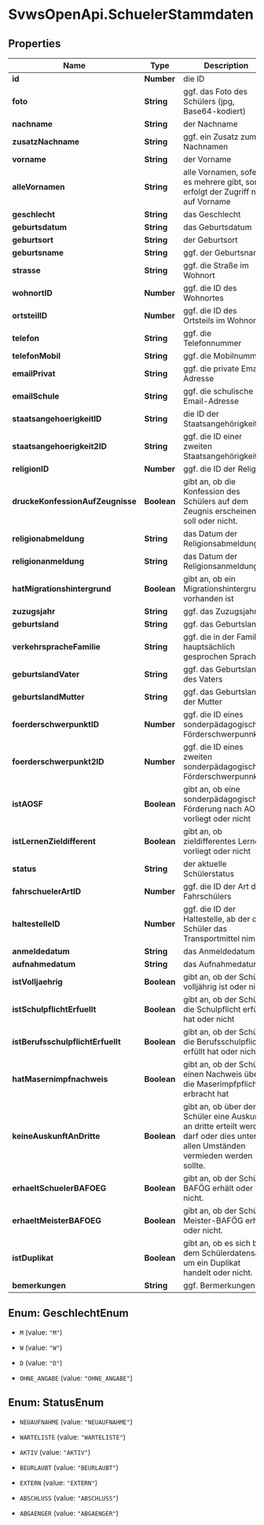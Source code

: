 # SvwsOpenApi.SchuelerStammdaten

## Properties

Name | Type | Description | Notes
------------ | ------------- | ------------- | -------------
**id** | **Number** | die ID | 
**foto** | **String** | ggf. das Foto des Schülers (jpg, Base64-kodiert) | 
**nachname** | **String** | der Nachname | 
**zusatzNachname** | **String** | ggf. ein Zusatz zum Nachnamen | 
**vorname** | **String** | der Vorname | 
**alleVornamen** | **String** | alle Vornamen, sofern es mehrere gibt, sonst erfolgt der Zugriff nur auf Vorname | 
**geschlecht** | **String** | das Geschlecht | 
**geburtsdatum** | **String** | das Geburtsdatum | 
**geburtsort** | **String** | der Geburtsort | [optional] 
**geburtsname** | **String** | ggf. der Geburtsname | 
**strasse** | **String** | ggf. die Straße im Wohnort | [optional] 
**wohnortID** | **Number** | ggf. die ID des Wohnortes | [optional] 
**ortsteilID** | **Number** | ggf. die ID des Ortsteils im Wohnort | [optional] 
**telefon** | **String** | ggf. die Telefonnummer | [optional] 
**telefonMobil** | **String** | ggf. die Mobilnummer | [optional] 
**emailPrivat** | **String** | ggf. die private Email-Adresse | [optional] 
**emailSchule** | **String** | ggf. die schulische Email-Adresse | [optional] 
**staatsangehoerigkeitID** | **String** | die ID der Staatsangehörigkeit | [optional] 
**staatsangehoerigkeit2ID** | **String** | ggf. die ID einer zweiten Staatsangehörigkeit | [optional] 
**religionID** | **Number** | ggf. die ID der Religion | [optional] 
**druckeKonfessionAufZeugnisse** | **Boolean** | gibt an, ob die Konfession des Schülers auf dem Zeugnis erscheinen soll oder nicht. | 
**religionabmeldung** | **String** | das Datum der Religionsabmeldung | 
**religionanmeldung** | **String** | das Datum der Religionsanmeldung | 
**hatMigrationshintergrund** | **Boolean** | gibt an, ob ein Migrationshintergrund vorhanden ist | 
**zuzugsjahr** | **String** | ggf. das Zuzugsjahr | 
**geburtsland** | **String** | ggf. das Geburtsland | 
**verkehrspracheFamilie** | **String** | ggf. die in der Familie hauptsächlich gesprochen Sprache | 
**geburtslandVater** | **String** | ggf. das Geburtsland des Vaters | 
**geburtslandMutter** | **String** | ggf. das Geburtsland der Mutter | 
**foerderschwerpunktID** | **Number** | ggf. die ID eines sonderpädagogischen Förderschwerpunnktes | 
**foerderschwerpunkt2ID** | **Number** | ggf. die ID eines zweiten sonderpädagogischen Förderschwerpunnktes | 
**istAOSF** | **Boolean** | gibt an, ob eine sonderpädagogische Förderung nach AOSF vorliegt oder nicht | 
**istLernenZieldifferent** | **Boolean** | gibt an, ob zieldifferentes Lernen vorliegt oder nicht | 
**status** | **String** | der aktuelle Schülerstatus | 
**fahrschuelerArtID** | **Number** | ggf. die ID der Art des Fahrschülers | 
**haltestelleID** | **Number** | ggf. die ID der Haltestelle, ab der der Schüler das Transportmittel nimmt | 
**anmeldedatum** | **String** | das Anmeldedatum | 
**aufnahmedatum** | **String** | das Aufnahmedatum | 
**istVolljaehrig** | **Boolean** | gibt an, ob der Schüler volljährig ist oder nicht | 
**istSchulpflichtErfuellt** | **Boolean** | gibt an, ob der Schüler die Schulpflicht erfüllt hat oder nicht | 
**istBerufsschulpflichtErfuellt** | **Boolean** | gibt an, ob der Schüler die Berufsschulpflicht erfüllt hat oder nicht | 
**hatMasernimpfnachweis** | **Boolean** | gibt an, ob der Schüler einen Nachweis über die Maserimpfpflicht erbracht hat | 
**keineAuskunftAnDritte** | **Boolean** | gibt an, ob über den Schüler eine Auskunft an dritte erteilt werden darf oder dies unter allen Umständen vermieden werden sollte. | 
**erhaeltSchuelerBAFOEG** | **Boolean** | gibt an, ob der Schüler BAFÖG erhält oder nicht. | 
**erhaeltMeisterBAFOEG** | **Boolean** | gibt an, ob der Schüler Meister-BAFÖG erhält oder nicht. | 
**istDuplikat** | **Boolean** | gibt an, ob es sich bei dem Schülerdatensatz um ein Duplikat handelt oder nicht. | 
**bemerkungen** | **String** | ggf. Bermerkungen | 



## Enum: GeschlechtEnum


* `M` (value: `"M"`)

* `W` (value: `"W"`)

* `D` (value: `"D"`)

* `OHNE_ANGABE` (value: `"OHNE_ANGABE"`)





## Enum: StatusEnum


* `NEUAUFNAHME` (value: `"NEUAUFNAHME"`)

* `WARTELISTE` (value: `"WARTELISTE"`)

* `AKTIV` (value: `"AKTIV"`)

* `BEURLAUBT` (value: `"BEURLAUBT"`)

* `EXTERN` (value: `"EXTERN"`)

* `ABSCHLUSS` (value: `"ABSCHLUSS"`)

* `ABGAENGER` (value: `"ABGAENGER"`)




